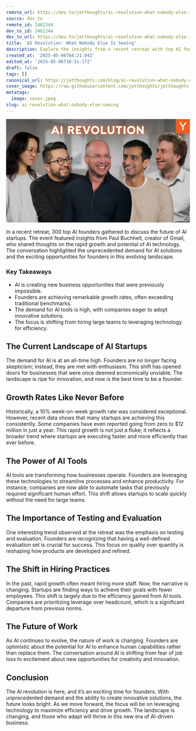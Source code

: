 ```yaml
---
remote_url: https://dev.to/jetthoughts/ai-revolution-what-nobody-else-is-seeing-3ejp
source: dev_to
remote_id: 2462244
dev_to_id: 2462244
dev_to_url: https://dev.to/jetthoughts/ai-revolution-what-nobody-else-is-seeing-3ejp
title: 'AI Revolution: What Nobody Else Is Seeing'
description: Explore the insights from a recent retreat with top AI founders, featuring Paul Buchheit. Discover how AI is reshaping startups, driving unprecedented growth, and creating new opportunities in the tech landscape.
created_at: '2025-05-06T04:21:04Z'
edited_at: '2025-05-06T10:51:17Z'
draft: false
tags: []
canonical_url: https://jetthoughts.com/blog/ai-revolution-what-nobody-else-seeing/
cover_image: https://raw.githubusercontent.com/jetthoughts/jetthoughts.github.io/master/content/blog/ai-revolution-what-nobody-else-seeing/cover.jpeg
metatags:
  image: cover.jpeg
slug: ai-revolution-what-nobody-else-seeing
---
```

[![AI Revolution: What Nobody Else Is Seeing](file_0.jpg)](https://www.youtube.com/watch?v=0LMK5JYkB94)

In a recent retreat, 300 top AI founders gathered to discuss the future of AI startups. The event featured insights from Paul Buchheit, creator of Gmail, who shared thoughts on the rapid growth and potential of AI technology. The conversation highlighted the unprecedented demand for AI solutions and the exciting opportunities for founders in this evolving landscape.

### Key Takeaways

*   AI is creating new business opportunities that were previously impossible.
*   Founders are achieving remarkable growth rates, often exceeding traditional benchmarks.
*   The demand for AI tools is high, with companies eager to adopt innovative solutions.
*   The focus is shifting from hiring large teams to leveraging technology for efficiency.

## The Current Landscape of AI Startups

The demand for AI is at an all-time high. Founders are no longer facing skepticism; instead, they are met with enthusiasm. This shift has opened doors for businesses that were once deemed economically unviable. The landscape is ripe for innovation, and now is the best time to be a founder.

## Growth Rates Like Never Before

Historically, a 10% week-on-week growth rate was considered exceptional. However, recent data shows that many startups are achieving this consistently. Some companies have even reported going from zero to $12 million in just a year. This rapid growth is not just a fluke; it reflects a broader trend where startups are executing faster and more efficiently than ever before.

## The Power of AI Tools

AI tools are transforming how businesses operate. Founders are leveraging these technologies to streamline processes and enhance productivity. For instance, companies are now able to automate tasks that previously required significant human effort. This shift allows startups to scale quickly without the need for large teams.

## The Importance of Testing and Evaluation

One interesting trend observed at the retreat was the emphasis on testing and evaluation. Founders are recognizing that having a well-defined evaluation set is crucial for success. This focus on quality over quantity is reshaping how products are developed and refined.

## The Shift in Hiring Practices

In the past, rapid growth often meant hiring more staff. Now, the narrative is changing. Startups are finding ways to achieve their goals with fewer employees. This shift is largely due to the efficiency gained from AI tools. Companies are prioritizing leverage over headcount, which is a significant departure from previous norms.

## The Future of Work

As AI continues to evolve, the nature of work is changing. Founders are optimistic about the potential for AI to enhance human capabilities rather than replace them. The conversation around AI is shifting from fear of job loss to excitement about new opportunities for creativity and innovation.

## Conclusion

The AI revolution is here, and it’s an exciting time for founders. With unprecedented demand and the ability to create innovative solutions, the future looks bright. As we move forward, the focus will be on leveraging technology to maximize efficiency and drive growth. The landscape is changing, and those who adapt will thrive in this new era of AI-driven business.